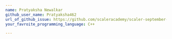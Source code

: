 ```yaml
---
name: Pratyaksha Newalkar
github_user_name: Pratyaksha462
url_of_github_issue: https://github.com/scaleracademy/scaler-september-open-source-challenge/issues/279
your_favroite_programming_language: C++

---
```

